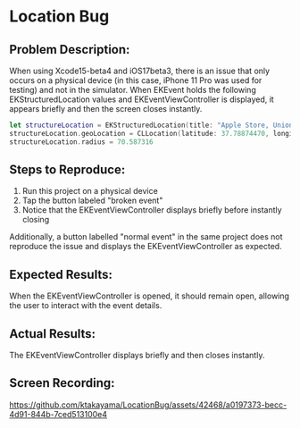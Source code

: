 # Location Bug

## Problem Description:

When using Xcode15-beta4 and iOS17beta3, there is an issue that only occurs on a physical device (in this case, iPhone 11 Pro was used for testing) and not in the simulator. When EKEvent holds the following EKStructuredLocation values and EKEventViewController is displayed, it appears briefly and then the screen closes instantly.

```swift
let structureLocation = EKStructuredLocation(title: "Apple Store, Union Square 300 Post St, San Francisco, CA  94108, United States")
structureLocation.geoLocation = CLLocation(latitude: 37.78874470, longitude: -122.40715290)
structureLocation.radius = 70.587316
```

## Steps to Reproduce:

1. Run this project on a physical device
2. Tap the button labeled "broken event"
3. Notice that the EKEventViewController displays briefly before instantly closing

Additionally, a button labelled "normal event" in the same project does not reproduce the issue and displays the EKEventViewController as expected.

## Expected Results:

When the EKEventViewController is opened, it should remain open, allowing the user to interact with the event details.

## Actual Results:

The EKEventViewController displays briefly and then closes instantly.

## Screen Recording:

https://github.com/ktakayama/LocationBug/assets/42468/a0197373-becc-4d91-844b-7ced513100e4

